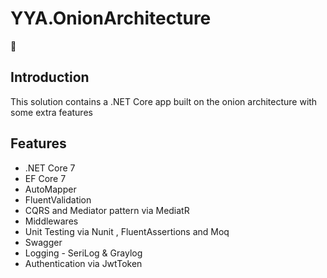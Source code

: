 # YYA.OnionArchitecture
:wave:
## Introduction
This solution contains a .NET Core app built on the onion architecture with some extra features
## Features
- .NET Core 7
- EF Core 7
- AutoMapper
- FluentValidation
- CQRS and Mediator pattern via MediatR
- Middlewares
- Unit Testing via Nunit , FluentAssertions and Moq
- Swagger
- Logging - SeriLog & Graylog
- Authentication via JwtToken
